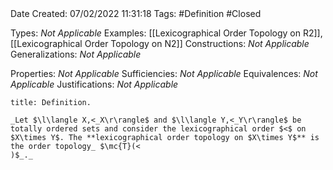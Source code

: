 <br />
<br />

Date Created: 07/02/2022 11:31:18
Tags: #Definition #Closed 

Types: _Not Applicable_
Examples: [[Lexicographical Order Topology on R2]], [[Lexicographical Order Topology on N2]]
Constructions: _Not Applicable_
Generalizations: _Not Applicable_

Properties: _Not Applicable_
Sufficiencies: _Not Applicable_
Equivalences: _Not Applicable_
Justifications: _Not Applicable_

``` ad-Definition
title: Definition.

_Let $\l\langle X,<_X\r\rangle$ and $\l\langle Y,<_Y\r\rangle$ be totally ordered sets and consider the lexicographical order $<$ on $X\times Y$. The **lexicographical order topology on $X\times Y$** is the order topology_ $\mc{T}(<
)$_._

```
